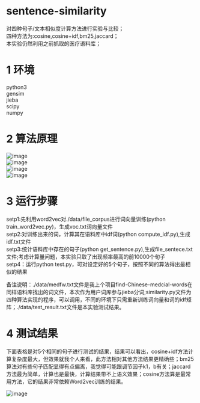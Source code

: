 # sentence-similarity
对四种句子/文本相似度计算方法进行实验与比较；<br>
四种方法为:cosine,cosine+idf,bm25,jaccard；<br>
本实验仍然利用之前抓取的医疗语料库；<br>

1 环境
=
python3<br>
gensim<br>
jieba<br>
scipy<br>
numpy<br>

2 算法原理
=
![image](https://github.com/cjymz886/sentence-similarity/raw/master/images/cosine.png)<br>
![image](https://github.com/cjymz886/sentence-similarity/raw/master/images/idf.png)<br>
![image](https://github.com/cjymz886/sentence-similarity/raw/master/images/bm25.png)<br>
![image](https://github.com/cjymz886/sentence-similarity/raw/master/images/jaccard.png)<br>

3 运行步骤
=
setp1:先利用word2vec对./data/file_corpus进行词向量训练(python train_word2vec.py)，生成voc.txt词向量文件<br>
setp2:对训练出来的词，计算其在语料库中idf词(python compute_idf.py),生成idf.txt文件<br>
setp3:统计语料库中存在的句子(python get_sentence.py),生成file_sentece.txt文件;考虑计算量问题，本实验只取了出现频率最高的前10000个句子<br>
setp4：运行python test.py，可对设定好的5个句子，按照不同的算法得出最相似的结果

备注说明：./data/medfw.txt文件是我上个项目find-Chinese-medcial-words在同样语料库找出的词文件，本次作为用户词库参与jieba分词;similarity.py文件为四种算法实现的程序，可以调用，不同的环境下只需重新训练词向量和词的idf矩阵；./data/test_result.txt文件是本实验测试结果。<br>


4 测试结果
=
下面表格是对5个相同的句子进行测试的结果，结果可以看出，cosine+idf方法计算复杂度最大，但效果就我个人来看，此方法相对其他方法结果更精确些；bm25算法对有些句子匹配显得有点偏离，我觉得可能跟调节因子k1，b有关；jaccard方法最为简单，计算也是最快，计算结果带不上语义效果；cosine方法算是最常用方法，它的结果非常依赖Word2vec训练的结果。

![image](https://github.com/cjymz886/sentence-similarity/raw/master/images/result.png)<br>


